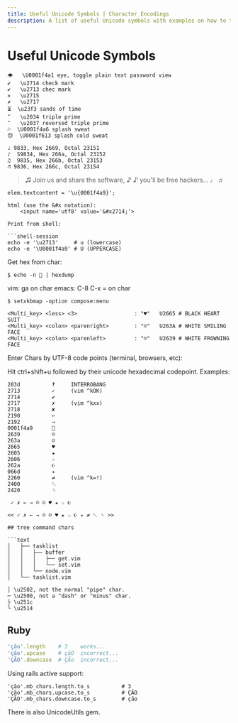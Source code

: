 ```yaml
---
title: Useful Unicode Symbols | Character Encodings
description: A list of useful Unicode symbols with examples on how to type and or print them from the command line and in a few programming languages.
---
```


# Useful Unicode Symbols

```text
👁   \U0001f4a1 eye, toggle plain text password view
✔   \u2714 check mark
✔   \u2713 chec mark
✕   \u2715
✗   \u2717
⏳  \u23f3 sands of time
‴   \u2034 triple prime
‷   \u2037 reversed triple prime
💦  \U0001f4a6 splash sweat
😓  \U0001f613 splash cold sweat

♩ 9833, Hex 2669, Octal 23151
♪  S9834, Hex 266a, Octal 23152
♫  9835, Hex 266b, Octal 23153
♬ 9836, Hex 266c, Octal 23154
```

> ♫ Join us and share the software, ♪
> ♪ you'll be free hackers... ♩ ♬

```
elem.textcontent = '\u{0001f4a9}';

html (use the &#x notation):
	<input name='utf8' value='&#x2714;'>

Print from shell:

```shell-session
echo -e '\u2713'     # u (lowercase)
echo -e '\U0001f4a9' # U (UPPERCASE)
```

Get hex from char:

```shell-session
$ echo -n 💩 | hexdump
```

vim: ga on char
emacs: C-8 C-x = on char

```shell-session
$ setxkbmap -option compose:menu
```

```
<Multi_key> <less> <3>                  : "♥"   U2665 # BLACK HEART SUIT
<Multi_key> <colon> <parenright>        : "☺"   U263A # WHITE SMILING FACE
<Multi_key> <colon> <parenleft>         : "☹"   U2639 # WHITE FROWNING FACE
```

Enter Chars by UTF-8 code points (terminal, browsers, etc):

Hit ctrl+shift+u followed by their unicode hexadecimal codepoint.
Examples:

```text
203d          ‽     INTERROBANG
2713          ✓     (vim ^kOK)
2714          ✔
2717          ✗     (vim ^kxx)
2718          ✘
2190          ←
2192          →
0001f4a9      💩
2639          ☹
263a          ☺
2665          ♥
2605          ★
2606          ☆
262a          ☪
066d          ٭
2260          ≠     (vim ^k=!)
2400          ␀
2420          ␠

 ✓ ✗ ← → ☹ ☺ ♥ ★ ☆ ☪ 

<< ✓ ✗ ← → ☹ ☺ ♥ ★ ☆ ☪ ٭ ≠ ␀ ␠ >>

## tree command chars

```text
│   ├── tasklist
│   │   ├── buffer
│   │   │   ├── get.vim
│   │   │   └── set.vim
│   │   └── node.vim
│   └── tasklist.vim

│ \u2502, not the normal "pipe" char.
─ \u2500, not a "dash" or "minus" char.
├ \u251c
└ \u2514
```

## Ruby

```rb
'ção'.length    # 3    works...
'ção'.upcase    # çãO  incorrect...
'ÇÃO'.downcase  # ÇÃo  incorrect...
```


Using rails active support:

```
'ção'.mb_chars.length.to_s          # 3
'ção'.mb_chars.upcase.to_s          # ÇÃO
'ÇÃO'.mb_chars.downcase.to_s        # ção
```

There is also UnicodeUtils gem.
